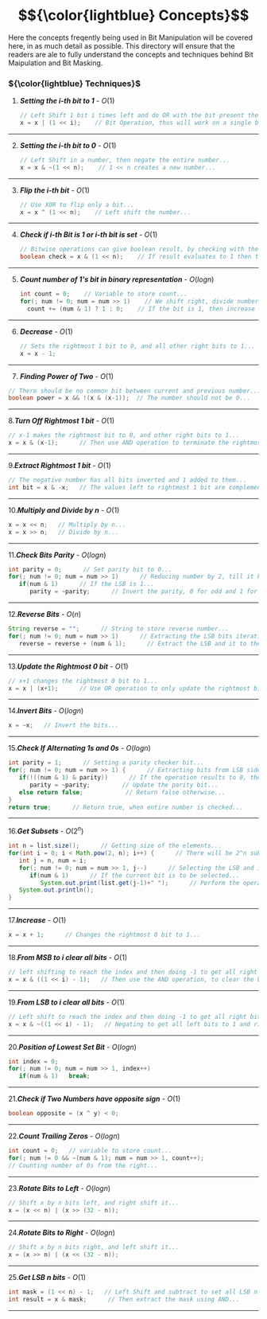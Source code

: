 # $${\color{lightblue} Concepts}$$

Here the concepts freqently being used in Bit Manipulation will be covered here, in as much detail as possible. This directory will ensure that the readers are ale to fully understand the concepts and techniques behind Bit Maipulation and Bit Masking.

### ${\color{lightblue} Techniques}$

1. ***Setting the i-th bit to 1*** - ${O(1)}$
   
   ```java
   // Left Shift 1 bit i times left and do OR with the bit present their...
   x = x | (1 << i);    // Bit Operation, thus will work on a single bit...
   ```

---

2. ***Setting the i-th bit to 0*** - ${O(1)}$
   
   ```java
   // Left Shift in a number, then negate the entire number...
   x = x & ~(1 << n);    // 1 << n creates a new number...
   ```

---

3. ***Flip the i-th bit*** - ${O(1)}$
   
   ```java
   // Use XOR to flip only a bit...
   x = x ^ (1 << n);    // Left shift the number...
   ```

---

4. ***Check if i-th Bit is 1 or i-th bit is set*** - ${O(1)}$
   
   ```java
   // Bitwise operations can give boolean result, by checking with their garbage values...
   boolean check = x & (1 << n);    // If result evaluates to 1 then true...
   ```

---

5. ***Count number of 1's bit in binary representation*** - ${O(log n)}$

   ```java
   int count = 0;    // Variable to store count...
   for(; num != 0; num = num >> 1)    // We shift right, divide number by 2 until number becomes 0...
     count += (num & 1) ? 1 : 0;    // If the bit is 1, then increase the count...
   ```

---

6. ***Decrease*** - ${O(1)}$

   ```java
   // Sets the rightmost 1 bit to 0, and all other right bits to 1...
   x = x - 1;
   ```

---

7.  ***Finding Power of Two*** - ${O(1)}$

   ```java
  // There should be no common bit between current and previous number...
  boolean power = x && !(x & (x-1));  // The number should not be 0...
  ```

---

8.***Turn Off Rightmost 1 bit*** - ${O(1)}$

```java
// x-1 makes the rightmost bit to 0, and other right bits to 1...
x = x & (x-1);      // Then use AND operation to terminate the rightmost bit...
```

---

9.***Extract Rightmost 1 bit*** - ${O(1)}$

```java
// The negative number has all bits inverted and 1 added to them...
int bit = x & -x;   // The values left to rightmost 1 bit are complementary, to set 0 use AND...
```

---

10.***Multiply and Divide by n*** - ${O(1)}$

```java
x = x << n;   // Multiply by n...
x = x >> n;   // Divide by n...
```

---

11.***Check Bits Parity*** - ${O(log n)}$

```java
int parity = 0;      // Set parity bit to 0...
for(; num != 0; num = num >> 1)      // Reducing number by 2, till it becomes 0...
   if(num & 1)      // If the LSB is 1...
      parity = ~parity;      // Invert the parity, 0 for odd and 1 for even...
```

---

12.***Reverse Bits*** - ${O(n)}$

```java
String reverse = "";      // String to store reverse number...
for(; num != 0; num = num >> 1)      // Extracting the LSB bits iteratively...
   reverse = reverse + (num & 1);      // Extract the LSB and it to the number...
```

---

13.***Update the Rightmost 0 bit*** - ${O(1)}$

```java
// x+1 changes the rightmost 0 bit to 1...
x = x | (x+1);      // Use OR operation to only update the rightmost bit...
```

---

14.***Invert Bits*** - ${O(log n)}$

```java
x = ~x;   // Invert the bits...
```

---

15.***Check If Alternating 1s and 0s*** - ${O(log n)}$

```java
int parity = 1;      // Setting a parity checker bit...
for(; num != 0; num = num >> 1) {      // Extracting bits from LSB side...
   if(!((num & 1) & parity))      // If the operation results to 0, then previous and current bits are alternating...
      parity = ~parity;         // Update the parity bit...
   else return false;            // Return false otherwise...
}
return true;      // Return true, when entire number is checked...
```

---

16.***Get Subsets*** - ${O(2^n)}$

```java
int n = list.size();      // Getting size of the elements...
for(int i = 0; i < Math.pow(2, n); i++) {      // There will be 2^n subsets...
   int j = n, num = i;
   for(; num != 0; num = num >> 1, j--)      // Selecting the LSB and its corresponding index...
      if(num & 1)      // If the current bit is to be selected...
         System.out.print(list.get(j-1)+" ");      // Perform the operation...
   System.out.println();
}
```

---

17.***Increase*** - ${O(1)}$

```java
x = x + 1;      // Changes the rightmost 0 bit to 1...
```

---

18.***From MSB to i clear all bits*** - ${O(1)}$

```java
// left shifting to reach the index and then doing -1 to get all right bits to 1...
x = x & ((1 << i) - 1);   // Then use the AND operation, to clear the bits...
```

---

19.***From LSB to i clear all bits*** - ${O(1)}$

```java
// Left shift to reach the index and then doing -1 to get all right bits to 1...
x = x & ~((1 << i) - 1);   // Negating to get all left bits to 1 and right bits to 0...
```

---

20.***Position of Lowest Set Bit*** - ${O(log n)}$

```java
int index = 0;
for(; num != 0; num = num >> 1, index++)
   if(num & 1)   break;
```

---

21.***Check if Two Numbers have opposite sign*** - ${O(1)}$

```java
boolean opposite = (x ^ y) < 0;
```

---

22.***Count Trailing Zeros*** - ${O(log n)}$

```java
int count = 0;   // variable to store count...
for(; num != 0 && ~(num & 1); num = num >> 1, count++);
// Counting number of 0s from the right...
```

---

23.***Rotate Bits to Left*** - ${O(log n)}$

```java
// Shift x by n bits left, and right shift it...
x = (x << n) | (x >> (32 - n));
```

---

24.***Rotate Bits to Right*** - ${O(log n)}$

```java
// Shift x by n bits right, and left shift it...
x = (x >> n) | (x << (32 - n));
```

---

25.***Get LSB n bits*** - ${O(1)}$

```java
int mask = (1 << n) - 1;   // Left Shift and subtract to set all LSB n bits to 1...
int result = x & mask;      // Then extract the mask using AND...
```

---

   









